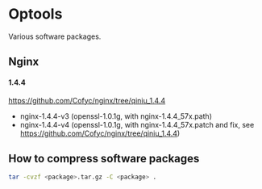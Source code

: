 # Optools

Various software packages.

## Nginx

#### 1.4.4

https://github.com/Cofyc/nginx/tree/qiniu_1.4.4

- nginx-1.4.4-v3 (openssl-1.0.1g, with nginx-1.4.4_57x.path)
- nginx-1.4.4-v4 (openssl-1.0.1g, with nginx-1.4.4_57x.patch and fix, see https://github.com/Cofyc/nginx/tree/qiniu_1.4.4)

## How to compress software packages

```bash
tar -cvzf <package>.tar.gz -C <package> .
```
